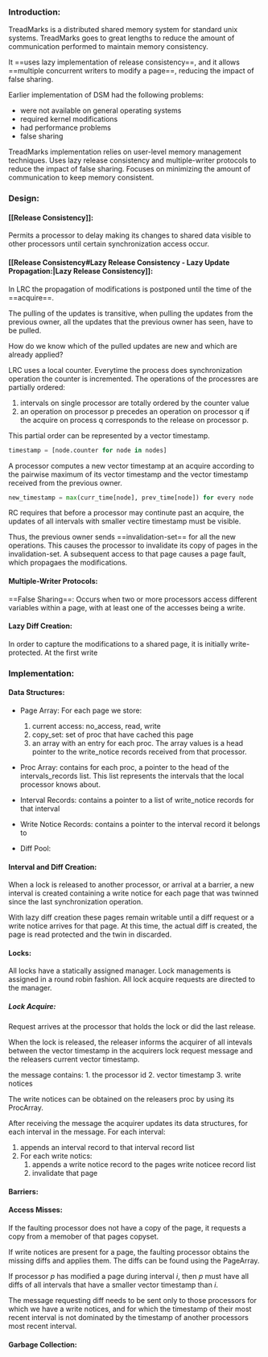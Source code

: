 
### Introduction:
TreadMarks is a distributed shared memory system for standard unix systems. TreadMarks goes to great lengths to reduce the amount of communication performed to maintain memory consistency. 

It ==uses lazy implementation of release consistency==, and it allows ==multiple concurrent writers to modify a page==, reducing the impact of false sharing.

Earlier implementation of DSM had the following problems:
- were not available on general operating systems
- required kernel modifications
- had performance problems
- false sharing

TreadMarks implementation relies on user-level memory management techniques. Uses lazy release consistency and multiple-writer protocols to reduce the impact of false sharing. Focuses on minimizing the amount of communication to keep memory consistent.


### Design:
#### [[Release Consistency]]:
Permits a processor to delay making its changes to shared data visible to other processors until certain synchronization access occur.

#### [[Release Consistency#Lazy Release Consistency - Lazy Update Propagation:|Lazy Release Consistency]]:
In LRC the propagation of modifications is postponed until the time of the ==acquire==.

The pulling of the updates is transitive, when pulling the updates from the previous owner, all the updates that the previous owner has seen, have to be pulled.

How do we know which of the pulled updates are new and which are already applied?

LRC uses a local counter. Everytime the process does synchronization operation the counter is incremented. The operations of the processres are partially ordered:
1. intervals on single processor are totally ordered by the counter value
2. an operation on processor p precedes an operation on processor q if the acquire on process q corresponds to the release on processor p.

This partial order can be represented by a vector timestamp.
```python
timestamp = [node.counter for node in nodes]
```

A processor computes a new vector timestamp at an acquire according to the pairwise maximum of its vector timestamp and the vector timestamp received from the previous owner.
```python
new_timestamp = max(curr_time[node], prev_time[node]) for every node
```

RC requires that before a processor may continute past an acquire, the updates of all intervals with smaller vectire timestamp must be visible.

Thus, the previous owner sends ==invalidation-set== for all the new operations. This causes the processor to invalidate its copy of pages in the invalidation-set. A subsequent access to that page causes a page fault, which propagaes the modifications.

#### Multiple-Writer Protocols:
==False Sharing==: Occurs when two or more processors access different variables within a page, with at least one of the accesses being a write.

#### Lazy Diff Creation:
In order to capture the modifications to a shared page, it is initially write-protected. At the first write


### Implementation:
#### Data Structures:
- Page Array:
	For each page we store:
	1. current access: no_access, read, write
	2. copy_set: set of proc that have cached this page
	3. an array with an entry for each proc. The array values is a head pointer to the write_notice records received from that processor.

- Proc Array:
	contains for each proc, a pointer to the head of the intervals_records list. This list represents the intervals that the local processor knows about.

- Interval Records:
	contains a pointer to a list of write_notice records for that interval
	
- Write Notice Records:
	contains a pointer to the interval record it belongs to

- Diff Pool:

#### Interval and Diff Creation:
When a lock is released to another processor, or arrival at a barrier, a new interval is created containing a write notice for each page that was twinned since the last synchronization operation.

With lazy diff creation these pages remain writable until a diff request or a write notice arrives for that page. At this time, the actual diff is created, the page is read protected and the twin in discarded.


#### Locks:
All locks have a statically assigned manager. Lock managements is assigned in a round robin fashion. All lock acquire requests are directed to the manager.

##### Lock Acquire:
Request arrives at the processor that holds the lock or did the last release.

When the lock is released, the releaser informs the acquirer of all intevals between the vector timestamp in the acquirers lock request message and the releasers current vector timestamp.

the message contains:
	1. the processor id
	2. vector timestamp
	3. write notices

The write notices can be obtained on the releasers proc by using its ProcArray.


After receiving the message the acquirer updates its data structures, for each interval in the message.
For each interval:
1. appends an interval record to that interval record list
2. For each write notics:
	1. appends a write notice record to the pages write noticee record list
	2. invalidate that page

#### Barriers:
#### Access Misses:
If the faulting processor does not have a copy of the page, it requests a copy from a memober of that pages copyset.

If write notices are present for a page, the faulting processor obtains the missing diffs and applies them. The diffs can be found using the PageArray.

If processor *p* has modified a page during interval *i*, then *p* must have all diffs of all intervals that have a smaller vector timestamp than *i*. 

The message requesting diff needs to be sent only to those processors for which we have a write notices, and for which the timestamp of their most recent interval is not dominated by the timestamp of another processors most recent interval.


#### Garbage Collection:


